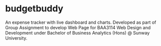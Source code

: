 # budgetbuddy
An expense tracker with live dashboard and charts. Developed as part of Group Assignment to develop Web Page for BAA3114 Web Design and Development under Bachelor of Business Analytics (Hons) @ Sunway University.
